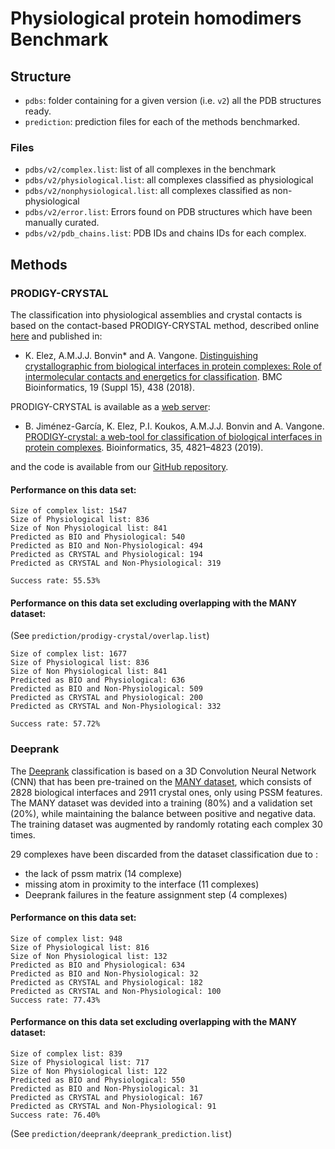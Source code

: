 # Physiological protein homodimers Benchmark

## Structure

* `pdbs`: folder containing for a given version (i.e. `v2`) all the PDB structures ready.
* `prediction`: prediction files for each of the methods benchmarked.

### Files

* `pdbs/v2/complex.list`: list of all complexes in the benchmark
* `pdbs/v2/physiological.list`: all complexes classified as physiological
* `pdbs/v2/nonphysiological.list`: all complexes classified as non-physiological
* `pdbs/v2/error.list`: Errors found on PDB structures which have been manually curated.
* `pdbs/v2/pdb_chains.list`: PDB IDs and chains IDs for each complex.

## Methods

### PRODIGY-CRYSTAL


The classification into physiological assemblies and crystal contacts is based on the contact-based PRODIGY-CRYSTAL method, described online [here](https://bianca.science.uu.nl/prodigy/method#heading_c_three) and published in:

* K. Elez, A.M.J.J. Bonvin* and A. Vangone. 
[Distinguishing crystallographic from biological interfaces in protein complexes: Role of intermolecular contacts and energetics for classification](https://doi.org/10.1186/s12859-018-2414-9). BMC Bioinformatics, 19 (Suppl 15), 438 (2018).

PRODIGY-CRYSTAL is available as a [web server](https://bianca.science.uu.nl/prodigy/):

* B. Jiménez-García, K. Elez, P.I. Koukos, A.M.J.J. Bonvin and A. Vangone. 
[PRODIGY-crystal: a web-tool for classification of biological interfaces in protein complexes](https://doi.org/10.1093/bioinformatics/btz437). Bioinformatics, 35, 4821–4823 (2019).

and the code is available from our [GitHub repository](https://github.com/haddocking/prodigy-cryst).


#### Performance on this data set:

```
Size of complex list: 1547
Size of Physiological list: 836
Size of Non Physiological list: 841
Predicted as BIO and Physiological: 540
Predicted as BIO and Non-Physiological: 494
Predicted as CRYSTAL and Physiological: 194
Predicted as CRYSTAL and Non-Physiological: 319

Success rate: 55.53%
```

#### Performance on this data set excluding overlapping with the MANY dataset:

(See `prediction/prodigy-crystal/overlap.list`)

```
Size of complex list: 1677
Size of Physiological list: 836
Size of Non Physiological list: 841
Predicted as BIO and Physiological: 636
Predicted as BIO and Non-Physiological: 509
Predicted as CRYSTAL and Physiological: 200
Predicted as CRYSTAL and Non-Physiological: 332

Success rate: 57.72%
```

### Deeprank 

The [Deeprank](https://github.com/DeepRank/deeprank) classification is based on a 3D Convolution Neural Network (CNN) that has been pre-trained on the [MANY dataset](https://pubmed.ncbi.nlm.nih.gov/25326082/), which consists of 2828 biological interfaces and 2911 crystal ones, only using PSSM features. The MANY dataset was devided into a training (80%) and a validation set (20%), while maintaining the balance between positive and negative data. The training dataset was augmented by randomly rotating each complex 30 times.

29 complexes have been discarded from the dataset classification due to :
- the lack of pssm matrix  (14 complexe)
- missing atom in proximity to the interface (11 complexes)
- Deeprank failures in the feature assignment step (4 complexes)

#### Performance on this data set:

```
Size of complex list: 948
Size of Physiological list: 816
Size of Non Physiological list: 132
Predicted as BIO and Physiological: 634
Predicted as BIO and Non-Physiological: 32
Predicted as CRYSTAL and Physiological: 182
Predicted as CRYSTAL and Non-Physiological: 100
Success rate: 77.43%
```

#### Performance on this data set excluding overlapping with the MANY dataset:

```
Size of complex list: 839
Size of Physiological list: 717
Size of Non Physiological list: 122
Predicted as BIO and Physiological: 550
Predicted as BIO and Non-Physiological: 31
Predicted as CRYSTAL and Physiological: 167
Predicted as CRYSTAL and Non-Physiological: 91
Success rate: 76.40%
```

(See `prediction/deeprank/deeprank_prediction.list`)
